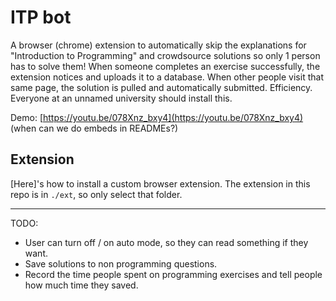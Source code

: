 # ITP bot

A browser (chrome) extension to automatically skip the explanations for "Introduction to Programming" and crowdsource solutions so only 1 person has to solve them! When someone completes an exercise successfully, the extension notices and uploads it to a database. When other people visit that same page, the solution is pulled and automatically submitted. Efficiency. Everyone at an unnamed university should install this.

Demo: [https://youtu.be/078Xnz_bxy4](https://youtu.be/078Xnz_bxy4) (when can we do embeds in READMEs?)

## Extension

[Here]'s how to install a custom browser extension. The extension in this repo is in `./ext`, so only select that folder.

---

TODO:

* User can turn off / on auto mode, so they can read something if they want.
* Save solutions to non programming questions.
* Record the time people spent on programming exercises and tell people how much time they saved.
